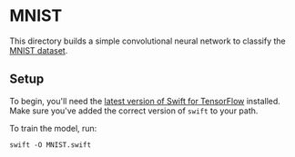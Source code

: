 # MNIST

This directory builds a simple convolutional neural network to classify the 
[MNIST dataset](http://yann.lecun.com/exdb/mnist/).

## Setup

To begin, you'll need the [latest version of Swift for
TensorFlow](https://github.com/tensorflow/swift/blob/master/Installation.md)
installed. Make sure you've added the correct version of `swift` to your path.

To train the model, run:

```
swift -O MNIST.swift
```
